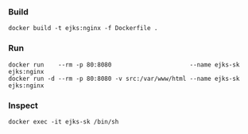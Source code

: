 ### Build

`docker build -t ejks:nginx -f Dockerfile .`

### Run

```
docker run    --rm -p 80:8080                      --name ejks-sk ejks:nginx
docker run -d --rm -p 80:8080 -v src:/var/www/html --name ejks-sk ejks:nginx
```

### Inspect

`docker exec -it ejks-sk /bin/sh`
